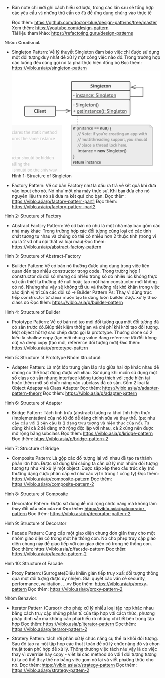 * Bản note chỉ mới ghi cách hiểu sơ lược, trong các lần sau sẽ tổng hợp các yêu cầu và những thứ cần có đủ để ứng dụng chúng vào thực tế

  Đọc thêm: https://github.com/doctor-blue/design-patterns/tree/master  
  Xem thêm: https://youtube.com/design-pattern  
  Tài liệu tham khảo: https://refactoring.guru/design-patterns

Nhóm Creational:
-	Singleton Pattern: Về lý thuyết Singleton đảm bảo việc chỉ được sử dụng một đối tượng duy nhất để xử lý một công việc nào đó. Trong trường hợp các luồng đều cùng gọi nó ta phải thực hiện đồng bộ
Đọc thêm: https://viblo.asia/p/singleton-pattern
![alt text](https://github.com/kien091/design-pattern/blob/master/Image/singleton.png?raw=true)
Hình 1: Structure of Singleton

-	Factory Pattern: Về cơ bản Factory như là đầu ra trả về kết quả khi đưa vào input cho nó. Nó như một nhà máy thực sự. Khi bạn đưa cho nó nguyên liệu thì nó sẽ đưa ra kết quả cho bạn.
Đọc thêm: https://viblo.asia/p/factory-pattern-part1
Đọc thêm: https://viblo.asia/p/factory-pattern-part2
 
Hình 2: Structure of Factory

-	Abstract Factory Pattern: Về cơ bản nó như là một nhà máy bao gồm các nhà máy khác. Trong trường hợp các đối tượng cùng loại có các tính chất tương tự nhau và chúng có thể có nhiều hơn 2 thuộc tính (trong ví dụ là 2 vd như nội thất và loại màu)
Đọc thêm: https://viblo.asia/p/abstract-factory-pattern
 
Hình 3: Structure of Abstract-Factory

-	Builder Pattern: Về cơ bản nó thường được ứng dụng trong việc liên quan đến tạo nhiều constructor trong code. Trong trường hợp 1 constructor đủ đối số nhưng có nhiều trong số đó nhiều lúc không thực sự cần thiết ta thường để null hoặc tạo một hàm constructor mới không có nó. Nhưng như vậy sẽ không tối ưu và thường rất khó khăn trong việc xác định vị trí của các đối số → Builder Pattern
Ps: Thay vì dùng trực tiếp constructor từ class muốn tạo ta dùng luôn builder được xử lý theo class đó
Đọc thêm: https://viblo.asia/p/builder-pattern
 
Hình 4: Structure of Builder

-	Prototype Pattern: Về cơ bản nó tạo mới đối tượng qua một đối tượng đã có sẵn trước đó.Giúp tiết kiệm thời gian và chi phí khi khởi tạo đối tượng. Một object hỗ trợ sao chép được gọi là prototype. Thường clone có 2 kiểu là shallow copy (tạo mới nhưng value đang reference tới đối tượng cũ) và deep copy (tạo mới, reference đối tượng mới)
Đọc thêm: https://viblo.asia/p/prototype-pattern
 
Hình 5: Structure of Prototype 
Nhóm Structural:
-	Adapter Pattern: Là một lớp trung gian lắp ráp giữa hai lớp khác nhau để chúng có thể hoạt động được với nhau. Sử dụng khi muốn sử dụng một số class có sẵn nhưng interface không tương thích với code hiện tại hoặc thêm một số chức năng vào subclass đã có sẵn. Gồm 2 loại là Object Adapter và Class Adapter
Đọc thêm: https://viblo.asia/p/adapter-pattern-theory
Đọc thêm: https://viblo.asia/p/adapter-pattern
 
Hình 6: Structure of Adapter

-	Bridge Pattern: Tách tính trừu (abstract) tượng ra khỏi tính hiện thực (implementation) của nó từ đó dễ dàng chỉnh sửa và thay thế. (ps: như cây cầu với 2 bên cầu là 2 dạng trừu tượng và hiện thực của nó). Ta dùng khi cả 2 dễ dàng mở rộng độc lập với nhau, cả 2 cũng nên được mở rộng bằng subclass
Đọc thêm: https://viblo.asia/p/bridge-pattern
Đọc thêm: https://viblo.asia/p/bridge-pattern-2
 
Hình 7: Structure of Bridge

-	Composite Pattern: Là gộp các đối tượng lại với nhau để tạo ra thành phần lớn hơn. Được sử dụng khi chúng ta cần xử lý một nhóm đối tượng tương tự như khi xử lý một object. Được sắp xếp theo cấu trúc cây (nó thường dạng được phân cấp vd như các vị trí trong 1 công ty)
Đọc thêm: https://viblo.asia/p/composite-pattern
Đọc thêm: https://viblo.asia/p/composite-pattern-2
 
Hình 8: Structure of Composite

-	Decorator Pattern: Được sử dụng để mở rộng chức năng mà không làm thay đổi cấu trúc của nó
Đọc thêm: https://viblo.asia/p/decorator-pattern
Đọc thêm: https://viblo.asia/p/decorator-pattern-2
 
Hình 9: Structure of Decorator

-	Facade Pattern: Cung cấp một giao diện chung đơn giản thay cho một nhóm giao diện có trong một hệ thống con. Nó cho phép truy cập giao diện chung này để giao tiếp với các giao diện có trong hệ thống con.
Đọc thêm: https://viblo.asia/p/facade-pattern
Đọc thêm: https://viblo.asia/p/facade-pattern-2

 
Hình 10: Structure of Facade

-	Proxy Pattern: (Surrogate)Điều khiển gián tiếp truy xuất đối tượng thông qua một đối tượng được ủy nhiệm. Giải quyết các vấn đề security, performance, validation, …vv
Đọc thêm: https://viblo.asia/p/proxy-pattern
Đọc thêm: https://viblo.asia/p/proxy-pattern-2

Nhóm Behavior:
-	Iterator Pattern (Cursor): cho phép xử lý nhiều loại tập hợp khác nhau bằng cách truy cập những phần tử của tập hợp với cách thức, phương pháp định sẵn mà không cần phải hiểu rõ những chi tiết bên trong tập hợp 
Đọc thêm: https://viblo.asia/p/iterator-pattern
Đọc thêm: https://viblo.asia/p/iteraror-pattern-2

-	Stratery Pattern: tách rời phần xử lý chức năng cụ thể ra khỏi đối tượng. Sau đó tạo ra một tập hợp các thuật toán để xử lý chức năng đó và chọn thuật toán phù hợp để xử lý. Thông thường việc tách như vậy là do việc thay vì override hay copy - viết lại các method đó với 1 đối tượng tương tự ta có thể thay thế nó bằng việc gom nó lại và viết phương thức cho nó.
Đọc thêm: https://viblo.asia/p/strategy-pattern
Đọc thêm: https://viblo.asia/p/strategy-pattern-2

 
